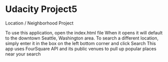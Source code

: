 # Udacity Project5

Location / Neighborhood Project

To use this application, open the index.html file
When it opens it will default to the downtown Seattle, Washington area. 
To search a different location, simply enter it in the box on the left bottom corner and click Search
This app uses FourSquare API and its public venues to pull up popular places near your search
